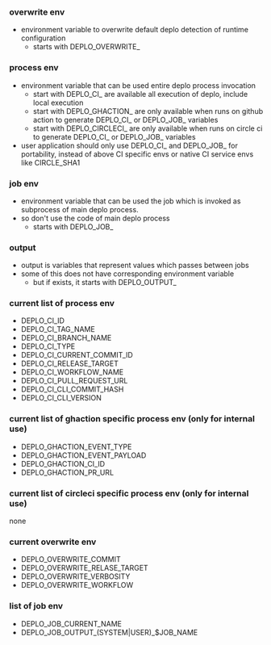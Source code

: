 ### overwrite env
- environment variable to overwrite default deplo detection of runtime configuration
  - starts with DEPLO_OVERWRITE_

### process env
- environment variable that can be used entire deplo process invocation
  - start with DEPLO_CI_ are available all execution of deplo, include local execution
  - start with DEPLO_GHACTION_ are only available when runs on github action to generate DEPLO_CI_ or DEPLO_JOB_ variables
  - start with DEPLO_CIRCLECI_ are only available when runs on circle ci to generate DEPLO_CI_ or DEPLO_JOB_ variables
- user application should only use DEPLO_CI_ and DEPLO_JOB_ for portability, instead of above CI specific envs or native CI service envs like CIRCLE_SHA1

### job env
- environment variable that can be used the job which is invoked as subprocess of main deplo process. 
- so don't use the code of main deplo process
  - starts with DEPLO_JOB_

### output
- output is variables that represent values which passes between jobs
- some of this does not have corresponding environment variable
  - but if exists, it starts with DEPLO_OUTPUT_


### current list of process env
- DEPLO_CI_ID
- DEPLO_CI_TAG_NAME
- DEPLO_CI_BRANCH_NAME
- DEPLO_CI_TYPE
- DEPLO_CI_CURRENT_COMMIT_ID
- DEPLO_CI_RELEASE_TARGET
- DEPLO_CI_WORKFLOW_NAME
- DEPLO_CI_PULL_REQUEST_URL
- DEPLO_CI_CLI_COMMIT_HASH
- DEPLO_CI_CLI_VERSION

### current list of ghaction specific process env (only for internal use)
- DEPLO_GHACTION_EVENT_TYPE
- DEPLO_GHACTION_EVENT_PAYLOAD
- DEPLO_GHACTION_CI_ID
- DEPLO_GHACTION_PR_URL

### current list of circleci specific process env (only for internal use)
none

### current overwrite env
- DEPLO_OVERWRITE_COMMIT
- DEPLO_OVERWRITE_RELASE_TARGET
- DEPLO_OVERWRITE_VERBOSITY
- DEPLO_OVERWRITE_WORKFLOW

### list of job env
- DEPLO_JOB_CURRENT_NAME
- DEPLO_JOB_OUTPUT_(SYSTEM|USER)_$JOB_NAME
